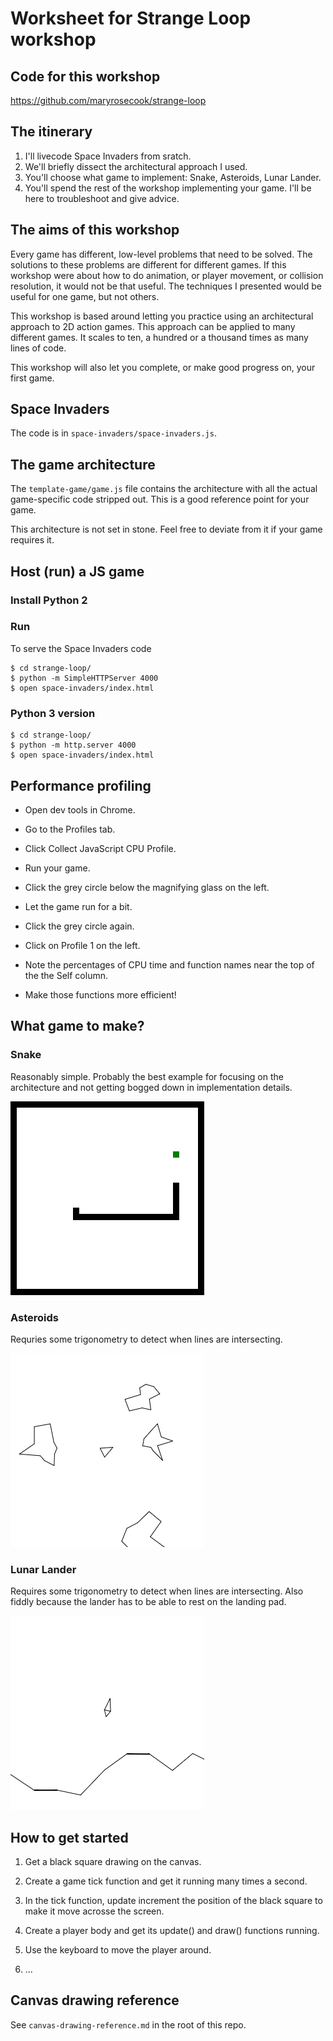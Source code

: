 # Worksheet for Strange Loop workshop

## Code for this workshop

https://github.com/maryrosecook/strange-loop

## The itinerary

1. I'll livecode Space Invaders from sratch.
2. We'll briefly dissect the architectural approach I used.
3. You'll choose what game to implement: Snake, Asteroids, Lunar Lander.
4. You'll spend the rest of the workshop implementing your game.  I'll
be here to troubleshoot and give advice.

## The aims of this workshop

Every game has different, low-level problems that need to be solved.
The solutions to these problems are different for different games.
If this workshop were about how to do animation, or player movement,
or collision resolution, it would not be that useful.  The techniques
I presented would be useful for one game, but not others.

This workshop is based around letting you practice using an
architectural approach to 2D action games.  This approach can be
applied to many different games.  It scales to ten, a hundred or
a thousand times as many lines of code.

This workshop will also let you complete, or make good progress on,
your first game.

## Space Invaders

The code is in `space-invaders/space-invaders.js`.

## The game architecture

The `template-game/game.js` file contains the architecture
with all the actual game-specific code stripped out.  This is
a good reference point for your game.

This architecture is not set in stone.  Feel free to deviate
from it if your game requires it.

## Host (run) a JS game

### Install Python 2

### Run

To serve the Space Invaders code

    $ cd strange-loop/
    $ python -m SimpleHTTPServer 4000
    $ open space-invaders/index.html

### Python 3 version

    $ cd strange-loop/
    $ python -m http.server 4000
    $ open space-invaders/index.html

## Performance profiling

* Open dev tools in Chrome.

* Go to the Profiles tab.

* Click Collect JavaScript CPU Profile.

* Run your game.

* Click the grey circle below the magnifying glass on the left.

* Let the game run for a bit.

* Click the grey circle again.

* Click on Profile 1 on the left.

* Note the percentages of CPU time and function names near the top of the
the Self column.

* Make those functions more efficient!

## What game to make?

### Snake

Reasonably simple.  Probably the best example for focusing on the
architecture and not getting bogged down in implementation details.

![Screenshot of Snake](snake-screenshot.png)

### Asteroids

Requries some trigonometry to detect when lines are intersecting.

![Screenshot of Asteroids](asteroids-screenshot.png)

### Lunar Lander

Requires some trigonometry to detect when lines are intersecting.  Also fiddly
because the lander has to be able to rest on the landing pad.

![Screenshot of Lunar Lander](lunar-lander-screenshot.png)

## How to get started

1. Get a black square drawing on the canvas.

2. Create a game tick function and get it running many times a second.

3. In the tick function, update increment the position of the black square to make it move acrosse the screen.

4. Create a player body and get its update() and draw() functions running.

5. Use the keyboard to move the player around.

6. ...

## Canvas drawing reference

See `canvas-drawing-reference.md` in the root of this repo.
